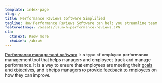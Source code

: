 ```yaml
---
template: index-page
slug: /
title: Performance Reviews Software Simplified
tagline: How Performance Reviews Software can help you streamline team performance
featuredImage: /assets/launch-performance-reviews.JPG
cta:
  ctaText: Know more
  ctaLink: /about
---
```

[Performance management software](https://www.performancereviewssoftware.com/about) is a type of employee performance management tool that helps managers and employees track and manage performance. It is a way to ensure that employees are meeting their [goals and objectives](https://www.performancereviewssoftware.com/why-smart-goals-are-effective), and it helps managers to [provide feedback to employees](https://www.performancereviewssoftware.com/how-to-give-more-meaningful-feedback) on how they can improve.